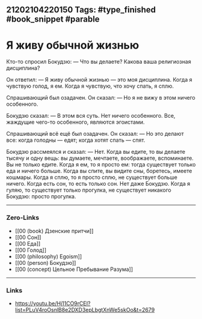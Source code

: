 21202104220150
Tags: #type_finished #book_snippet  #parable
---
# Я живу обычной жизнью

Кто-то спросил Бокудзю:
  	— Что вы делаете? Какова ваша религиозная дисциплина?

Он ответил:
 	 — Я живу обычной жизнью — это моя дисциплина. Когда я чувствую голод, я ем. Когда я чувствую, что хочу спать, я сплю.

Спрашивающий был озадачен. Он сказал:
  	— Но я не вижу в этом ничего особенного.

Бокудзю сказал:
  	— В этом вся суть. Нет ничего особенного. Все, жаждущие чего-то особенного, являются эгоистами.

Спрашивающий всё ещё был озадачен. Он сказал:
 	— Но это делают все: когда голодны — едят; когда хотят спать — спят.

Бокудзю рассмеялся и сказал:
	— Нет. Когда вы едите, то вы делаете тысячу и одну вещь: вы думаете, мечтаете, воображаете, вспоминаете. Вы не только едите. Когда я ем, то я просто ем: тогда существует только еда и ничего больше. Когда вы спите, вы видите сны, боретесь, имеете кошмары. Когда я сплю, то я просто сплю, не существует больше ничего. Когда есть сон, то есть только сон. Нет даже Бокудзю. Когда я гуляю, то существует только прогулка, не существует никакого Бокудзю: просто прогулка.  

---
### Zero-Links
- [[00 (book) Дзенские притчи]]
- [[00 Сон]]
- [[00 Еда]]
- [[00 Голод]]
- [[00 (philosophy) Egoism]]
- [[00 (person) Бокудзю]]
- [[00 (concept) Цельное Пребывание Разума]]
---
### Links
- https://youtu.be/Hj11CO9rCEI?list=PLuV4roOsnlB8e2DXD3epLbgtXnWe5skOo&t=2679